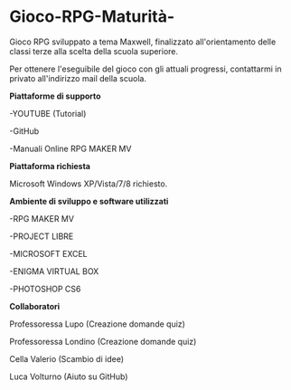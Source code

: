 # Gioco-RPG-Maturità-

Gioco RPG sviluppato a tema Maxwell, finalizzato all'orientamento delle classi terze alla scelta della scuola superiore.

Per ottenere l'eseguibile del gioco con gli attuali progressi, contattarmi in privato all'indirizzo mail della scuola.


**Piattaforme di supporto**

-YOUTUBE (Tutorial)

-GitHub

-Manuali Online RPG MAKER MV


**Piattaforma richiesta**

Microsoft Windows XP/Vista/7/8 richiesto.



**Ambiente di sviluppo e software utilizzati**

-RPG MAKER MV

-PROJECT LIBRE

-MICROSOFT EXCEL

-ENIGMA VIRTUAL BOX

-PHOTOSHOP CS6



**Collaboratori** 

Professoressa Lupo (Creazione domande quiz)

Professoressa Londino (Creazione domande quiz)

Cella Valerio (Scambio di idee)
 
Luca Volturno (Aiuto su GitHub)



